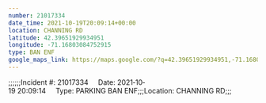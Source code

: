 ```yaml
---
number: 21017334
date_time: 2021-10-19T20:09:14+00:00
location: CHANNING RD
latitude: 42.39651929934951
longitude: -71.16803084752915
type: BAN ENF
google_maps_link: https://maps.google.com/?q=42.39651929934951,-71.16803084752915
---
```


;;;;;;Incident #: 21017334     Date: 2021‐10‐19 20:09:14     Type: PARKING BAN ENF;;;Location: CHANNING RD;;;
